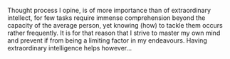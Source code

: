 Thought process I opine, is of more importance than of extraordinary intellect, for few tasks require immense comprehension beyond the capacity of the average person, yet knowing (how) to tackle them occurs rather frequently. It is for that reason that I strive to master my own mind and prevent if from being a limiting factor in my endeavours. Having extraordinary intelligence helps however...
